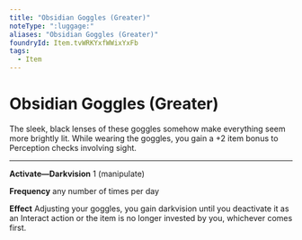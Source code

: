```yaml
---
title: "Obsidian Goggles (Greater)"
noteType: ":luggage:"
aliases: "Obsidian Goggles (Greater)"
foundryId: Item.tvWRKYxfWWixYxFb
tags:
  - Item
---
```


# Obsidian Goggles (Greater)

The sleek, black lenses of these goggles somehow make everything seem more brightly lit. While wearing the goggles, you gain a +2 item bonus to Perception checks involving sight.

* * *

**Activate—Darkvision** 1 (manipulate)

**Frequency** any number of times per day

**Effect** Adjusting your goggles, you gain darkvision until you deactivate it as an Interact action or the item is no longer invested by you, whichever comes first.


